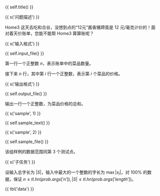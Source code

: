 {{ self.title() }}

{{ s('问题描述') }}

Home3 这天去吃和合谷，没想到点的“12元”酱香猪蹄竟是 $12$ 元/毫克计价的！面对着天价账单，您能不能帮 Home3 算算账呢？

{{ s('输入格式') }}

{{ self.input_file() }}

第一行一个正整数 $n$，表示账单中的菜品数量。

接下来 $n$ 行，其中第 $i$ 行一个正整数，表示第 $i$ 个菜品的价格。

{{ s('输出格式') }}

{{ self.output_file() }}

输出一行一个正整数，为菜品价格的总和。

{{ s('sample', 1) }}

{{ self.sample_text() }}

{{ s('sample', 2) }}

{{ self.sample_file() }}

该组样例的数据范围同第 3 个测试点。

{{ s('子任务') }}

设输入总字长为 $|S|$，输入中最大的一个整数的字长为 $\max |s_i|$，对 $100\%$ 的数据，保证 $n \le {{ tl.hn(prob.args['n']) }}, |S| \le {{ tl.hn(prob.args['length']) }}$。

{{ tbl('data') }}
